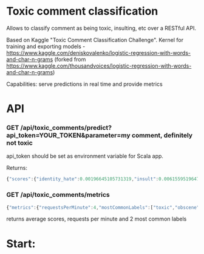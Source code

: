 # Toxic comment classification

Allows to classify comment as being toxic, insulting, etc over a RESTful API.


Based on Kaggle "Toxic Comment Classification Challenge". Kernel for training and exporting models - https://www.kaggle.com/deniskovalenko/logistic-regression-with-words-and-char-n-grams (forked from https://www.kaggle.com/thousandvoices/logistic-regression-with-words-and-char-n-grams)

Capabilities: serve predictions in real time and provide metrics

# API
### GET /api/toxic_comments/predict?api_token=YOUR_TOKEN&parameter=my comment, definitely not toxic
api_token should be set as environment variable for Scala app. 


Returns: 
```javascript
{"scores":{"identity_hate":0.00196645105731319,"insult":0.006155951964776735,"obscene":0.00613491609641551,"severe_toxic":0.0026068558324382532,"threat":0.0006324124967297172,"toxic":0.017618535761723918},"success":true}
```

### GET /api/toxic_comments/metrics
```javascript
{"metrics":{"requestsPerMinute":4,"mostCommonLabels":["toxic","obscene"],"toxicMean":0.276513919586555,"severe_toxicMean":0.24385146656244983,"obsceneMean":0.25744020103790544,"threatMean":0.004259511579034224,"insultMean":0.25579802629887466,"identity_hateMean":0.017571348458626793}}
```
returns average scores, requests per minute and 2 most common labels

# Start:




